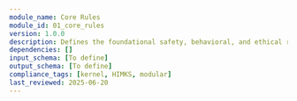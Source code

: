 ```yaml
---
module_name: Core Rules
module_id: 01_core_rules
version: 1.0.0
description: Defines the foundational safety, behavioral, and ethical rules for all HIMKS modules and system operations.
dependencies: []
input_schema: [To define]
output_schema: [To define]
compliance_tags: [kernel, HIMKS, modular]
last_reviewed: 2025-06-20
---
```

